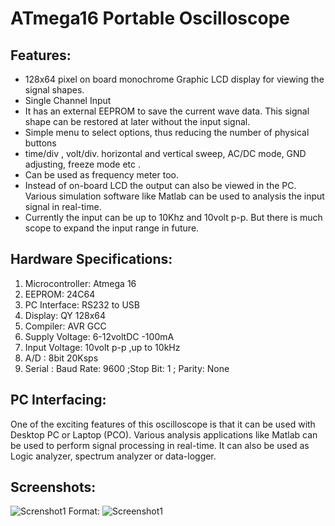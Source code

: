 ATmega16 Portable Oscilloscope
================================

Features:
-------------------------

* 128x64 pixel on board monochrome Graphic LCD display for viewing the signal shapes.
* Single Channel Input
* It has an external EEPROM to save the current wave data. This signal shape can be restored at later without the input signal.
* Simple menu to select options, thus reducing the number of physical buttons
* time/div , volt/div. horizontal and vertical sweep, AC/DC mode, GND adjusting, freeze mode etc .
* Can be used as frequency meter too.
* Instead of on-board LCD the output can also be viewed in the PC. Various simulation software like Matlab can be used to analysis the input signal in real-time.
* Currently the input can be up to 10Khz and 10volt p-p. But there is much scope to expand the input range in future.

Hardware Specifications:
----------------------------------

1. Microcontroller: Atmega 16
2.	EEPROM: 24C64
3.	PC Interface: RS232 to USB 
4.	Display: QY 128x64
5.	Compiler: AVR GCC
6.	Supply Voltage: 6-12voltDC -100mA
7.	Input Voltage: 10volt p-p ,up to 10kHz
8.	A/D : 8bit 20Ksps
9.	Serial : Baud Rate: 9600 ;Stop Bit: 1 ; Parity: None

PC Interfacing:
---------------------
One of the exciting features of this oscilloscope is that it can be used with Desktop PC or Laptop (PCO). Various analysis applications like Matlab can be used to perform signal processing in real-time.  It can also be used as Logic analyzer, spectrum analyzer or data-logger.

Screenshots:
----------------------
![Screnshot1](https://raw.githubusercontent.com/hassansin/atmega16-portable-oscilloscope/master/screenshots/IMG_3668.JPGg)
Format: ![Screenshot1](url)